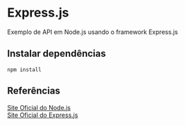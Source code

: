 # Express.js
Exemplo de API em Node.js usando o framework Express.js

## Instalar dependências
`npm install`

## Referências
[Site Oficial do Node.js](https://nodejs.org)<br>
[Site Oficial do Express.js](https://expressjs.com/pt-br/)
